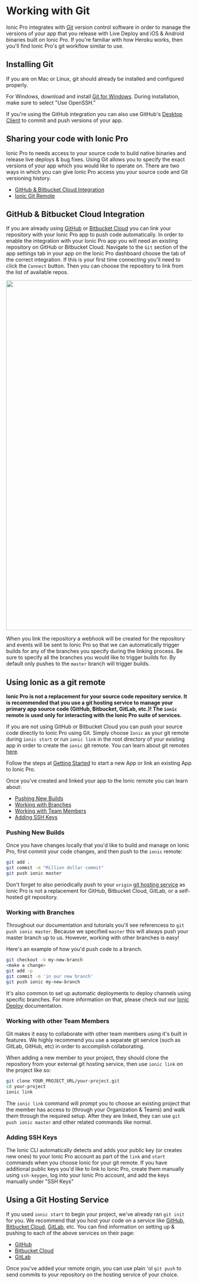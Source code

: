 # Working with Git

Ionic Pro integrates with [Git](https://git-scm.com/book/en/v2/Getting-Started-About-Version-Control) version control software in order to manage the versions of your app that you release with Live Deploy and iOS & Android binaries built on Ionic Pro. If you're familiar with how Heroku works, then you'll find Ionic Pro's git workflow similar to use.

## Installing Git
If you are on Mac or Linux, git should already be installed and configured properly.

For Windows, download and install [Git for Windows](https://git-scm.com/download/win). During installation, make sure to select "Use OpenSSH."

If you're using the GitHub integration you can also use GitHub's [Desktop Client](https://desktop.github.com/) to commit and push versions of your app.

## Sharing your code with Ionic Pro

Ionic Pro to needs access to your source code to build native binaries and release live deploys & bug fixes. Using Git allows you to specify the exact versions of your app which you would like to operate on. There are two ways in which you can give Ionic Pro access you your source code and Git versioning history.

* [GitHub & Bitbucket Cloud Integration](#github--bitbucket-cloud-integration)
* [Ionic Git Remote](#ionic-git)


## GitHub & Bitbucket Cloud Integration

If you are already using [GitHub](https://github.com/) or [Bitbucket Cloud](https://bitbucket.org/) you can link your repository with your Ionic Pro app to push code automatically. In order to enable the integration with your Ionic Pro app you will need an existing repository on GitHub or Bitbucket Cloud. Navigate to the `Git` section of the app settings tab in your app on the Ionic Pro dashboard choose the tab of the correct integration. If this is your first time connecting you'll need to click the `Connect` button. Then you can choose the repository to link from the list of available repos.

<div style="text-align: center">
  <img style="width: 950px" src="/img/pro/github-connect-app.png">
</div>

When you link the repository a webhook will be created for the repository and events will be sent to Ionic Pro so that we can automatically trigger builds for any of the branches you specify during the linking process. Be sure to specify all the branches you would like to trigger builds for. By default only pushes to the `master` branch will trigger builds.

## Using Ionic as a git remote

**Ionic Pro is not a replacement for your source code repository service. It is recommended that you use a git hosting service to manage your primary app source code (GitHub, Bitbucket,  GitLab, etc.)! The `ionic` remote is used only for interacting with the Ionic Pro suite of services.**

If you are not using GitHub or Bitbucket Cloud you can push your source code directly to Ionic Pro using Git. Simply choose `Ionic` as your git remote during `ionic start` or run `ionic link` in the root directory of your existing app in order to create the `ionic` git remote. You can learn about git remotes [here](https://git-scm.com/book/en/v2/Git-Basics-Working-with-Remotes).

Follow the steps at [Getting Started](/docs/pro/introduction/getting-started) to start a new App or link an existing App to Ionic Pro.

Once you've created and linked your app to the Ionic remote you can learn about:

* [Pushing New Builds](#pushing-new-builds)
* [Working with Branches](#working-with-branches)
* [Working with Team Members](#working-with-other-team-members)
* [Adding SSH Keys](#adding-ssh-keys)

### Pushing New Builds

Once you have changes locally that you'd like to build and manage on Ionic Pro, first commit your code changes, and then push to the `ionic` remote:

```bash
git add .
git commit -m "Million dollar commit"
git push ionic master
```

Don't forget to also periodically push to your `origin` [git hosting service](#using-a-git-hosting-service)
as Ionic Pro is not a replacement for GitHub, Bitbucket Cloud, GitLab, or a self-hosted git repository.

### Working with Branches

Throughout our documentation and tutorials you'll see referencess to `git push ionic master`.
Because we specified `master` this will always push your master branch up to us.
However, working with other branches is easy!

Here's an example of how you'd push code to a branch.

```bash
git checkout -b my-new-branch
<make a change>
git add -p
git commit -m 'in our new branch'
git push ionic my-new-branch
```

It's also common to set up automatic deployments to deploy channels using specific branches.
For more information on that, please check out our [Ionic Deploy](/docs/pro/deploy) documentation.

### Working with other Team Members

Git makes it easy to collaborate with other team members using it's built in features. We highly recommend you use a separate git service (such as GitLab, GitHub, etc) in order to accomplish collaborating.

When adding a new member to your project, they should clone the repository from your external git hosting service, then use `ionic link` on the project like so:

```bash
git clone YOUR_PROJECT_URL/your-project.git
cd your-project
ionic link
```

The `ionic link` command will prompt you to choose an existing project that the member has access to (through your Organization & Teams)
and walk them through the required setup. After they are linked, they can use `git push ionic master` and other related commands like normal.

### Adding SSH Keys

The Ionic CLI automatically detects and adds your public key (or creates new ones) to your Ionic Pro account as part of the `link` and `start` commands when
you choose Ionic for your git remote. If you have additional public keys you'd like to link to Ionic Pro, create them manually using `ssh-keygen`,
log into your Ionic Pro account, and add the keys manually under "SSH Keys"

## Using a Git Hosting Service

If you used `ionic start` to begin your project, we've already ran `git init` for you.
We recommend that you host your code on a service like [GitHub](https://github.com/), [Bitbucket Cloud](https://bitbucket.org/), [GitLab](https://gitlab.com), etc.
You can find information on setting up & pushing to each of the above services on their page:

* [GitHub](https://help.github.com/articles/adding-an-existing-project-to-github-using-the-command-line/)
* [Bitbucket Cloud](https://confluence.atlassian.com/bitbucket/repository-setup-877174034.html)
* [GitLab](https://docs.gitlab.com/ce/gitlab-basics/create-project.html)

Once you've added your remote origin, you can use plain 'ol `git push` to send commits to your repository on the hosting service of your choice.
